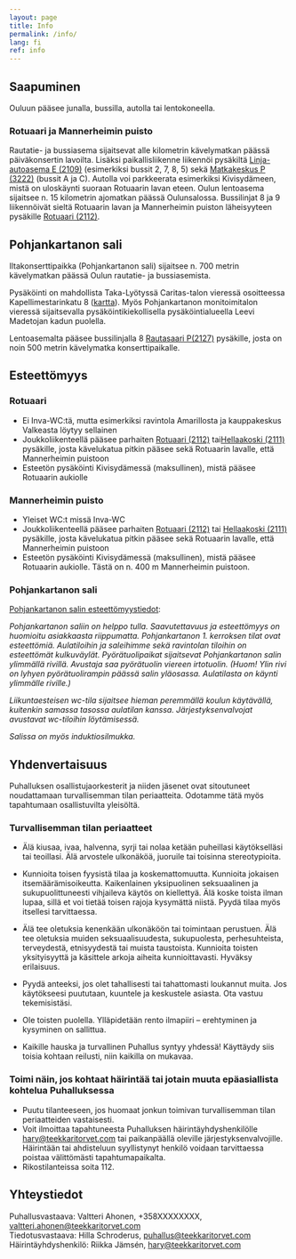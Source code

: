 ```yaml
---
layout: page
title: Info
permalink: /info/
lang: fi
ref: info
---
```

## Saapuminen

Ouluun pääsee junalla, bussilla, autolla tai lentokoneella.

### Rotuaari ja Mannerheimin puisto

Rautatie- ja bussiasema sijaitsevat alle kilometrin kävelymatkan päässä päiväkonsertin lavoilta. Lisäksi paikallisliikenne liikennöi pysäkiltä [Linja-autoasema E (2109)](https://oulunliikenne.fi/pysakit/OULU%3A120796) (esimerkiksi bussit 2, 7, 8, 5) sekä [Matkakeskus P (3222)](https://oulunliikenne.fi/pysakit/OULU%3A184167) (bussit A ja C). Autolla voi parkkeerata esimerkiksi Kivisydämeen, mistä on uloskäynti suoraan Rotuaarin lavan eteen. Oulun lentoasema sijaitsee n. 15 kilometrin ajomatkan päässä Oulunsalossa. Bussilinjat 8 ja 9 liikennöivät sieltä Rotuaarin lavan ja Mannerheimin puiston läheisyyteen pysäkille [Rotuaari (2112)](https://oulunliikenne.fi/pysakit/OULU%3A120799).

## Pohjankartanon sali
Iltakonserttipaikka (Pohjankartanon sali) sijaitsee n. 700 metrin kävelymatkan päässä Oulun rautatie- ja bussiasemista.

Pysäköinti on mahdollista Taka-Lyötyssä Caritas-talon vieressä osoitteessa Kapellimestarinkatu 8 ([kartta](https://oulunmusiikkikeskus2020.lianacms.com/media/musiikkikeskus-materiaalit/musiikkikeskuksen-asiakkaiden-pysakointi.jfif)). Myös Pohjankartanon monitoimitalon vieressä sijaitsevalla pysäköintikiekollisella pysäköintialueella Leevi Madetojan kadun puolella.

Lentoasemalta pääsee bussilinjalla 8 [Rautasaari P(2127)](https://oulunliikenne.fi/pysakit/OULU%3A120811) pysäkille, josta on noin 500 metrin kävelymatka konserttipaikalle.



## Esteettömyys

### Rotuaari

* Ei Inva-WC:tä, mutta esimerkiksi ravintola Amarillosta ja kauppakeskus Valkeasta löytyy sellainen
* Joukkoliikenteellä pääsee parhaiten [Rotuaari (2112)](https://oulunliikenne.fi/pysakit/OULU%3A120799) tai[Hellaakoski (2111)](https://oulunliikenne.fi/pysakit/OULU%3A120798) pysäkille, josta kävelukatua pitkin pääsee sekä Rotuaarin lavalle, että Mannerheimin puistoon
* Esteetön pysäköinti Kivisydämessä (maksullinen), mistä pääsee Rotuaarin aukiolle

### Mannerheimin puisto

* Yleiset WC:t missä Inva-WC
* Joukkoliikenteellä pääsee parhaiten [Rotuaari (2112)](https://oulunliikenne.fi/pysakit/OULU%3A120799) tai [Hellaakoski (2111)](https://oulunliikenne.fi/pysakit/OULU%3A120798) pysäkille, josta kävelukatua pitkin pääsee sekä Rotuaarin lavalle, että Mannerheimin puistoon
* Esteetön pysäköinti Kivisydämessä (maksullinen), mistä pääsee Rotuaarin aukiolle. Tästä on n. 400 m Mannerheimin puistoon.

### Pohjankartanon sali

[Pohjankartanon salin esteettömyystiedot](https://www.oulunmusiikkikeskus.fi/pohjankartanon-sali.html):

*Pohjankartanon saliin on helppo tulla. Saavutettavuus ja esteettömyys on huomioitu asiakkaasta riippumatta. Pohjankartanon 1. kerroksen tilat ovat esteettömiä. Aulatiloihin ja saleihimme sekä ravintolan tiloihin on esteettömät kulkuväylät. Pyörätuolipaikat sijaitsevat Pohjankartanon salin ylimmällä rivillä. Avustaja saa pyörätuolin viereen irtotuolin. (Huom! Ylin rivi on lyhyen pyörätuolirampin päässä salin yläosassa. Aulatilasta on käynti ylimmälle riville.)*

*Liikuntaesteisen wc-tila sijaitsee hieman peremmällä koulun käytävällä, kuitenkin samassa tasossa aulatilan kanssa. Järjestyksenvalvojat avustavat wc-tiloihin löytämisessä.* 

*Salissa on myös induktiosilmukka.*

## Yhdenvertaisuus
Puhalluksen osallistujaorkesterit ja niiden jäsenet ovat sitoutuneet noudattamaan turvallisemman tilan periaatteita. Odotamme tätä myös tapahtumaan osallistuvilta yleisöltä.
### Turvallisemman tilan periaatteet
* Älä kiusaa, ivaa, halvenna, syrji tai nolaa ketään puheillasi käytökselläsi tai teoillasi. Älä arvostele ulkonäköä, juoruile tai toisinna stereotypioita. 

* Kunnioita toisen fyysistä tilaa ja koskemattomuutta. Kunnioita jokaisen itsemäärämisoikeutta. Kaikenlainen yksipuolinen seksuaalinen ja sukupuolittuneesti vihjaileva käytös on kiellettyä. Älä koske toista ilman lupaa, sillä et voi tietää toisen rajoja kysymättä niistä. Pyydä tilaa myös itsellesi tarvittaessa.
* Älä tee oletuksia kenenkään ulkonäköön tai toimintaan perustuen. Älä tee oletuksia muiden seksuaalisuudesta, sukupuolesta, perhesuhteista, terveydestä, etnisyydestä tai muista taustoista. Kunnioita toisten yksityisyyttä ja käsittele arkoja aiheita kunnioittavasti. Hyväksy erilaisuus. 
* Pyydä anteeksi, jos olet tahallisesti tai tahattomasti loukannut muita. Jos käytökseesi puututaan, kuuntele ja keskustele asiasta. Ota vastuu tekemisistäsi. 
* Ole toisten puolella. Ylläpidetään rento ilmapiiri – erehtyminen ja kysyminen on sallittua.
* Kaikille hauska ja turvallinen Puhallus syntyy yhdessä! Käyttäydy siis toisia kohtaan reilusti, niin kaikilla on mukavaa.

### Toimi näin, jos kohtaat häirintää tai jotain muuta epäasiallista kohtelua Puhalluksessa
* Puutu tilanteeseen, jos huomaat jonkun toimivan turvallisemman tilan periaatteiden vastaisesti. 
* Voit ilmoittaa tapahtuneesta Puhalluksen häirintäyhdyshenkilölle [hary@teekkaritorvet.com](mailto:hary@teekkaritorvet.com) tai paikanpäällä oleville järjestyksenvalvojille. Häirintään tai ahdisteluun syyllistynyt henkilö voidaan tarvittaessa poistaa välittömästi tapahtumapaikalta.
* Rikostilanteissa soita 112. 

## Yhteystiedot

Puhallusvastaava: Valtteri Ahonen, +358XXXXXXXX, [valtteri.ahonen@teekkaritorvet.com](mailto:valtteri.ahonen@teekkaritorvet.com) <br>
Tiedotusvastaava: Hilla Schroderus, [puhallus@teekkaritorvet.com](mailto:puhallus@teekkaritorvet.com) <br>
Häirintäyhdyshenkilö: Riikka Jämsén, [hary@teekkaritorvet.com](mailto:hary@teekkaritorvet.com)
